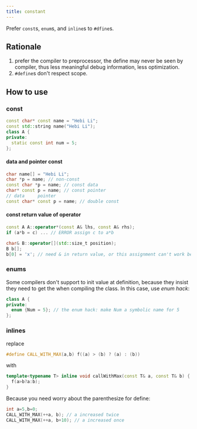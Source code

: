 ```yaml
---
title: constant
---
```


Prefer `const`s, `enum`s, and `inline`s to `#dfine`s.

## Rationale

1. prefer the compiler to preprocessor,
the define may never be seen by compiler,
thus less meaningful debug information,
less optimization.
2. `#define`s don't respect scope.

## How to use

### const

```c++
const char* const name = "Hebi Li";
const std::string name("Hebi Li");
class A {
private:
  static const int num = 5;
};
```

#### data and pointer const

```c++
char name[] = "Hebi Li";
char *p = name; // non-const
const char *p = name; // const data
char* const p = name; // const pointer
// data     pointer
const char* const p = name; // double const
```

#### const return value of operator

```c++
const A A::operator*(const A& lhs, const A& rhs);
if (a*b = c) ... // ERROR assign c to a*b
```

```c++
char& B::operator[](std::size_t position);
B b[];
b[0] = 'x'; // need & in return value, or this assignment can't work because assign to a char
```


### enums
Some compilers don't support to init value at definition,
because they insist they need to get the when compiling the class.
In this case, use _enum hack_:

```c++
class A {
private:
  enum {Num = 5}; // the enum hack: make Num a symbolic name for 5
};
```

### inlines
replace

```c++
#define CALL_WITH_MAX(a,b) f((a) > (b) ? (a) : (b))
```

with

```c++
template<typename T> inline void callWithMax(const T& a, const T& b) {
  f(a>b?a:b);
}
```

Because you need worry about the parenthesize for define:

```c++
int a=5,b=0;
CALL_WITH_MAX(++a, b); // a increased twice
CALL_WITH_MAX(++a, b+10); // a increased once
```
